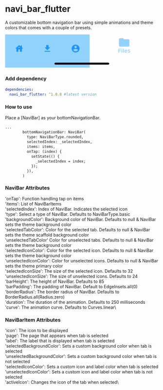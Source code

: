# navi_bar_flutter

A customizable bottom navigation bar using simple animations and theme colors that comes with a couple of presets.

![NaviBar example](https://github.com/josephcavanna/navi_bar_flutter/blob/main/gif/navibar.gif)

### Add dependency
```yaml
dependencies: 
  navi_bar_flutter: ^1.0.8 #latest version
```

### How to use

Place a [NaviBar] as your bottomNavigationBar.

```
...
        bottomNavigationBar: NaviBar(
          type: NaviBarType.rounded,
          selectedIndex: _selectedIndex,
          items: items,
          onTap: (index) {
            setState(() {
              _selectedIndex = index;
            });
          }),
        )
```

### NaviBar Attributes

'onTap': Function handling tap on items\
'items': List of NaviBarItems\
'selectedIndex': Index of NaviBar. Indicates the selected icon\
'type': Select a type of NaviBar. Defaults to NaviBarType.basic\
'backgroundColor': Background color of NaviBar. Defaults to null & NaviBar sets the theme background color\
'selectedTabColor': Color for the selected tab. Defaults to null & NaviBar sets the theme scaffold background color\
'unselectedTabColor' Color for unselected tabs. Defaults to null & NaviBar sets the theme background color\
'selectedIconColor': Color for the selected icon. Defaults to null & NaviBar sets the theme background color\
'unselectedIconColor': Color for unselected icons. Defaults to null & NaviBar sets the theme primary color\
'selectedIconSize': The size of the selected icon. Defaults to 32\
'unselectedIconSize': The size of unselected icons. Defaults to 24\
'barHeight': The height of NaviBar. Defaults to 85\
'barPadding': The padding of NaviBar. Default to EdgeInsets.all(0)\
'borderRadius': The border radius of NaviBar. Defaults to BorderRadius.all(Radius.zero)\
'duration': The duration of the animation. Defaults to 250 milliseconds\
'curve': The animation curve. Defaults to Curves.linear\

### NaviBarItem Attributes

'icon': The icon to be displayed\
'page': The page that appears when tab is selected\
'label': The label that is displayed when tab is selected\
'selectedBackgroundColor': Sets a custom background color when tab is selected\
'unselectedBackgroundColor': Sets a custom background color when tab is not selected\
'selectedIconColor': Sets a custom icon and label color when tab is selected\
'unselectedIconColor': Sets a custom icon and label color when tab is not selected\
'activeIcon': Changes the icon of the tab when selected\
